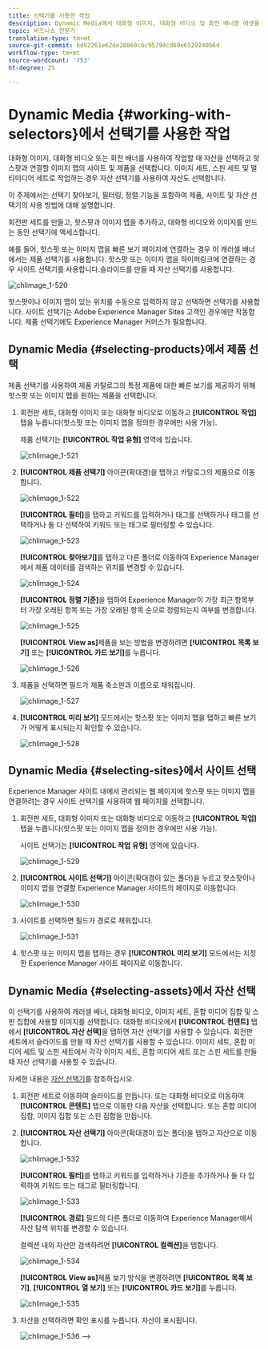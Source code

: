 ```yaml
---
title: 선택기를 사용한 작업
description: Dynamic Media에서 대화형 이미지, 대화형 비디오 및 회전 배너용 에셋을 선택하는 데 사용할 수 있는 방법에 대해 알아보십시오.
topic: 비즈니스 전문가
translation-type: tm+mt
source-git-commit: bd02261e62de28860c6c95794cd69e6529240b6d
workflow-type: tm+mt
source-wordcount: '753'
ht-degree: 2%

---
```



# Dynamic Media {#working-with-selectors}에서 선택기를 사용한 작업

대화형 이미지, 대화형 비디오 또는 회전 배너를 사용하여 작업할 때 자산을 선택하고 핫스팟과 연결할 이미지 맵의 사이트 및 제품을 선택합니다. 이미지 세트, 스핀 세트 및 멀티미디어 세트로 작업하는 경우 자산 선택기를 사용하여 자산도 선택합니다.

이 주제에서는 선택기 찾아보기, 필터링, 정렬 기능을 포함하여 제품, 사이트 및 자산 선택기의 사용 방법에 대해 설명합니다.

회전판 세트를 만들고, 핫스팟과 이미지 맵을 추가하고, 대화형 비디오와 이미지를 만드는 동안 선택기에 액세스합니다.

예를 들어, 핫스팟 또는 이미지 맵을 빠른 보기 페이지에 연결하는 경우 이 캐러셀 배너에서는 제품 선택기를 사용합니다. 핫스팟 또는 이미지 맵을 하이퍼링크에 연결하는 경우 사이트 선택기를 사용합니다.슬라이드를 만들 때 자산 선택기를 사용합니다.

![chlimage_1-520](assets/chlimage_1-520.png)

핫스팟이나 이미지 맵이 있는 위치를 수동으로 입력하지 않고 선택하면 선택기를 사용합니다. 사이트 선택기는 Adobe Experience Manager Sites 고객인 경우에만 작동합니다. 제품 선택기에도 Experience Manager 커머스가 필요합니다.

## Dynamic Media {#selecting-products}에서 제품 선택

제품 선택기를 사용하여 제품 카탈로그의 특정 제품에 대한 빠른 보기를 제공하기 위해 핫스팟 또는 이미지 맵을 원하는 제품을 선택합니다.

1. 회전판 세트, 대화형 이미지 또는 대화형 비디오로 이동하고 **[!UICONTROL 작업]** 탭을 누릅니다(핫스팟 또는 이미지 맵을 정의한 경우에만 사용 가능).

   제품 선택기는 **[!UICONTROL 작업 유형]** 영역에 있습니다.

   ![chlimage_1-521](assets/chlimage_1-521.png)

1. **[!UICONTROL 제품 선택기]** 아이콘(확대경)을 탭하고 카탈로그의 제품으로 이동합니다.

   ![chlimage_1-522](assets/chlimage_1-522.png)

   **[!UICONTROL 필터]**&#x200B;를 탭하고 키워드를 입력하거나 태그를 선택하거나 태그를 선택하거나 둘 다 선택하여 키워드 또는 태그로 필터링할 수 있습니다.

   ![chlimage_1-523](assets/chlimage_1-523.png)

   **[!UICONTROL 찾아보기]**&#x200B;를 탭하고 다른 폴더로 이동하여 Experience Manager에서 제품 데이터를 검색하는 위치를 변경할 수 있습니다.

   ![chlimage_1-524](assets/chlimage_1-524.png)

   **[!UICONTROL 정렬 기준]**&#x200B;을 탭하여 Experience Manager이 가장 최근 항목부터 가장 오래된 항목 또는 가장 오래된 항목 순으로 정렬되는지 여부를 변경합니다.

   ![chlimage_1-525](assets/chlimage_1-525.png)

   **[!UICONTROL View as]**&#x200B;제품을 보는 방법을 변경하려면 **[!UICONTROL 목록 보기]** 또는 **[!UICONTROL 카드 보기]**&#x200B;를 누릅니다.

   ![chlimage_1-526](assets/chlimage_1-526.png)

1. 제품을 선택하면 필드가 제품 축소판과 이름으로 채워집니다.

   ![chlimage_1-527](assets/chlimage_1-527.png)

1. **[!UICONTROL 미리 보기]** 모드에서는 핫스팟 또는 이미지 맵을 탭하고 빠른 보기가 어떻게 표시되는지 확인할 수 있습니다.

   ![chlimage_1-528](assets/chlimage_1-528.png)

## Dynamic Media {#selecting-sites}에서 사이트 선택

Experience Manager 사이트 내에서 관리되는 웹 페이지에 핫스팟 또는 이미지 맵을 연결하려는 경우 사이트 선택기를 사용하여 웹 페이지를 선택합니다.

1. 회전판 세트, 대화형 이미지 또는 대화형 비디오로 이동하고 **[!UICONTROL 작업]** 탭을 누릅니다(핫스팟 또는 이미지 맵을 정의한 경우에만 사용 가능).

   사이트 선택기는 **[!UICONTROL 작업 유형]** 영역에 있습니다.

   ![chlimage_1-529](assets/chlimage_1-529.png)

1. **[!UICONTROL 사이트 선택기]** 아이콘(확대경이 있는 폴더)을 누르고 핫스팟이나 이미지 맵을 연결할 Experience Manager 사이트의 페이지로 이동합니다.

   ![chlimage_1-530](assets/chlimage_1-530.png)

1. 사이트를 선택하면 필드가 경로로 채워집니다.

   ![chlimage_1-531](assets/chlimage_1-531.png)

1. 핫스팟 또는 이미지 맵을 탭하는 경우 **[!UICONTROL 미리 보기]** 모드에서는 지정한 Experience Manager 사이트 페이지로 이동합니다.

## Dynamic Media {#selecting-assets}에서 자산 선택

이 선택기를 사용하여 캐러셀 배너, 대화형 비디오, 이미지 세트, 혼합 미디어 집합 및 스핀 집합에 사용할 이미지를 선택합니다. 대화형 비디오에서 **[!UICONTROL 컨텐트]** 탭에서 **[!UICONTROL 자산 선택]**&#x200B;을 탭하면 자산 선택기를 사용할 수 있습니다. 회전판 세트에서 슬라이드를 만들 때 자산 선택기를 사용할 수 있습니다. 이미지 세트, 혼합 미디어 세트 및 스핀 세트에서 각각 이미지 세트, 혼합 미디어 세트 또는 스핀 세트를 만들 때 자산 선택기를 사용할 수 있습니다.

자세한 내용은 [자산 선택기](/help/assets/search-assets.md#asset-selector)를 참조하십시오.

1. 회전판 세트로 이동하여 슬라이드를 만듭니다. 또는 대화형 비디오로 이동하여 **[!UICONTROL 콘텐트]** 탭으로 이동한 다음 자산을 선택합니다. 또는 혼합 미디어 집합, 이미지 집합 또는 스핀 집합을 만듭니다.
1. **[!UICONTROL 자산 선택기]** 아이콘(확대경이 있는 폴더)을 탭하고 자산으로 이동합니다.

   ![chlimage_1-532](assets/chlimage_1-532.png)

   **[!UICONTROL 필터]**&#x200B;를 탭하고 키워드를 입력하거나 기준을 추가하거나 둘 다 입력하여 키워드 또는 태그로 필터링합니다.

   ![chlimage_1-533](assets/chlimage_1-533.png)

   **[!UICONTROL 경로]** 필드의 다른 폴더로 이동하여 Experience Manager에서 자산 탐색 위치를 변경할 수 있습니다.

   컬렉션 내의 자산만 검색하려면 **[!UICONTROL 컬렉션]**&#x200B;을 탭합니다.

   ![chlimage_1-534](assets/chlimage_1-534.png)

   **[!UICONTROL View as]**&#x200B;제품 보기 방식을 변경하려면 **[!UICONTROL 목록 보기]**, **[!UICONTROL 열 보기]** 또는 **[!UICONTROL 카드 보기]**&#x200B;를 누릅니다.

   ![chlimage_1-535](assets/chlimage_1-535.png)

1. 자산을 선택하려면 확인 표시를 누릅니다. 자산이 표시됩니다.

   ![chlimage_1-536](assets/chlimage_1-536.png)
-->
